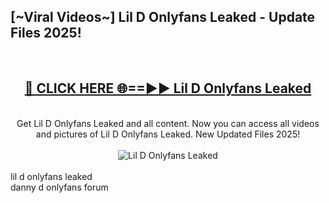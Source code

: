 <h2>[~Viral Videos~] Lil D Onlyfans Leaked - Update Files 2025!</h2>
<br>
<div align="center">
<h2><a href="https://betterlinks.top/A2PfLJ" rel="nofollow">🔴 CLICK HERE 🌐==►► Lil D Onlyfans Leaked</a></h2>
<br>
Get Lil D Onlyfans Leaked and all content. Now you can access all videos and pictures of Lil D Onlyfans Leaked. New Updated Files 2025!
<br>
<br>
<a href="https://betterlinks.top/A2PfLJ" rel="nofollow" data-target="animated-image.originalLink"><img src="https://i.ibb.co.com/WyWwxjT/player-gif2.gif" alt="Lil D Onlyfans Leaked" style="max-width: 100%; display: inline-block;" data-target="animated-image.originalImage"></a>
</div>
<br>
lil d onlyfans leaked<br>
danny d onlyfans forum